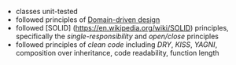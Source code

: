 - classes unit-tested 
- followed principles of [Domain-driven design](https://en.wikipedia.org/wiki/Domain-driven_design)
- followed [SOLID] (https://en.wikipedia.org/wiki/SOLID) principles, specifically the _single-responsibility_ and _open/close_ principles 
- followed principles of _clean code_ including _DRY_, _KISS_, _YAGNI_, composition over inheritance, code readability, function length


